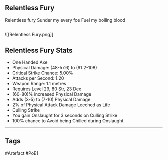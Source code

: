 ## Relentless Fury
Relentless fury
Sunder my every foe
Fuel my boiling blood
##
![[Relentless Fury.png]]
## Relentless Fury Stats
- One Handed Axe
- Physical Damage: (48-57.6) to (91.2-108)
- Critical Strike Chance: 5.00%
- Attacks per Second: 1.20
- Weapon Range: 1.1 metres
- Requires Level 29, 80 Str, 23 Dex
- (60-80)% increased Physical Damage
- Adds (3-5) to (7-10) Physical Damage
- 2% of Physical Attack Damage Leeched as Life
- Culling Strike
- You gain Onslaught for 3 seconds on Culling Strike
- 100% chance to Avoid being Chilled during Onslaught


---
## Tags
#Artefact
#PoE1